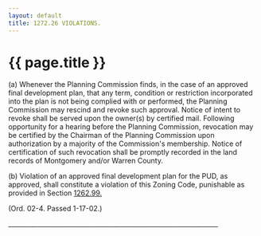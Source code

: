 ```yaml
---
layout: default 
title: 1272.26 VIOLATIONS.
---
```


{{ page.title }}
================

​(a) Whenever the Planning Commission finds, in the case of an approved
final development plan, that any term, condition or restriction
incorporated into the plan is not being complied with or performed, the
Planning Commission may rescind and revoke such approval. Notice of
intent to revoke shall be served upon the owner(s) by certified mail.
Following opportunity for a hearing before the Planning Commission,
revocation may be certified by the Chairman of the Planning Commission
upon authorization by a majority of the Commission's membership. Notice
of certification of such revocation shall be promptly recorded in the
land records of Montgomery and/or Warren County.

​(b) Violation of an approved final development plan for the PUD, as
approved, shall constitute a violation of this Zoning Code, punishable
as provided in Section [1262.99.](4da6057d.html)

(Ord. 02-4. Passed 1-17-02.)

\_\_\_\_\_\_\_\_\_\_\_\_\_\_\_\_\_\_\_\_\_\_\_\_\_\_\_\_\_\_\_\_\_\_\_\_\_\_\_\_\_\_\_\_\_\_\_\_\_\_\_\_\_\_\_\_\_\_\_\_\_\_\_\_\_\_
